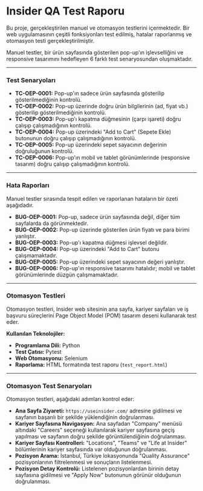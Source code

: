 # Insider QA Test Raporu

Bu proje, gerçekleştirilen manuel ve otomasyon testlerini içermektedir. Bir web uygulamasının çeşitli fonksiyonları test edilmiş, hatalar raporlanmış ve otomasyon testi gerçekleştirilmiştir.

Manuel testler, bir ürün sayfasında gösterilen pop-up'ın işlevselliğini ve responsive tasarımını hedefleyen 6 farklı test senaryosundan oluşmaktadır.

---

### Test Senaryoları

* **TC-OEP-0001:** Pop-up'ın sadece ürün sayfasında gösterilip gösterilmediğinin kontrolü.
* **TC-OEP-0002:** Pop-up üzerinde doğru ürün bilgilerinin (ad, fiyat vb.) gösterilip gösterilmediğinin kontrolü.
* **TC-OEP-0003:** Pop-up'ı kapatma düğmesinin (çarpı işareti) doğru çalışıp çalışmadığının kontrolü.
* **TC-OEP-0004:** Pop-up üzerindeki "Add to Cart" (Sepete Ekle) butonunun doğru çalışıp çalışmadığının kontrolü.
* **TC-OEP-0005:** Pop-up üzerindeki sepet sayacının değerinin doğruluğunun kontrolü.
* **TC-OEP-0006:** Pop-up'ın mobil ve tablet görünümlerinde (responsive tasarım) doğru çalışıp çalışmadığının kontrolü.

---

### Hata Raporları

Manuel testler sırasında tespit edilen ve raporlanan hataların bir özeti aşağıdadır.

* **BUG-OEP-0001:** Pop-up, sadece ürün sayfasında değil, diğer tüm sayfalarda da görünmektedir.
* **BUG-OEP-0002:** Pop-up üzerinde gösterilen ürün fiyatı ve para birimi yanlıştır.
* **BUG-OEP-0003:** Pop-up'ı kapatma düğmesi işlevsel değildir.
* **BUG-OEP-0004:** Pop-up üzerindeki "Add to Cart" butonu çalışmamaktadır.
* **BUG-OEP-0005:** Pop-up üzerindeki sepet sayacının değeri yanlıştır.
* **BUG-OEP-0006:** Pop-up'ın responsive tasarımı hatalıdır; mobil ve tablet görünümlerinde düzgün çalışmamaktadır.

---

### Otomasyon Testleri

Otomasyon testleri, Insider web sitesinin ana sayfa, kariyer sayfaları ve iş başvuru süreçlerini Page Object Model (POM) tasarım deseni kullanarak test eder.

**Kullanılan Teknolojiler:**
* **Programlama Dili:** Python
* **Test Çatısı:** Pytest
* **Web Otomasyonu:** Selenium
* **Raporlama:** HTML formatında test raporu (`test_report.html`)

---

### Otomasyon Test Senaryoları

Otomasyon testleri, aşağıdaki adımları kontrol eder:

* **Ana Sayfa Ziyareti:** `https://useinsider.com/` adresine gidilmesi ve sayfanın başarılı bir şekilde yüklendiğinin doğrulanması.
* **Kariyer Sayfasına Navigasyon:** Ana sayfadan "Company" menüsü altındaki "Careers" seçeneği kullanılarak kariyer sayfasına geçiş yapılması ve sayfanın doğru şekilde görüntülendiğinin doğrulanması.
* **Kariyer Sayfası Kontrolleri:** "Locations", "Teams" ve "Life at Insider" bölümlerinin kariyer sayfasında var olduğunun doğrulanması.
* **Pozisyon Arama:** İstanbul, Türkiye lokasyonunda "Quality Assurance" pozisyonlarının filtrelenmesi ve sonuçların listelenmesi.
* **Pozisyon Detay Kontrolü:** Listelenen pozisyonlardan birinin detay sayfasına gidilmesi ve "Apply Now" butonunun görünür olduğunun doğrulanması.
